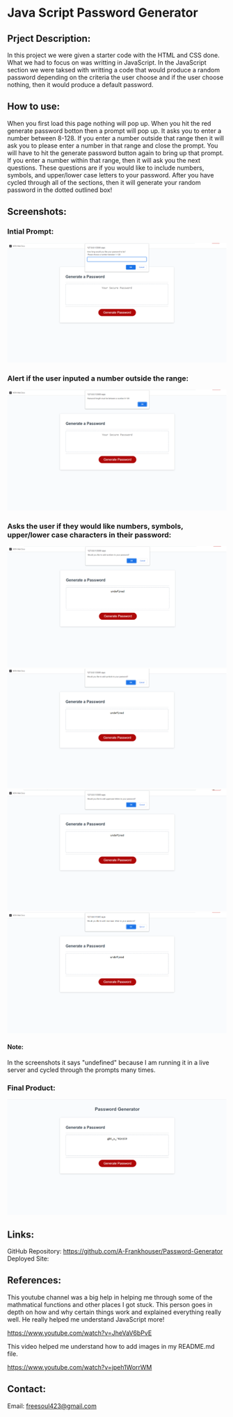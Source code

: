 # Java Script Password Generator

## Prject Description:
In this project we were given a starter code with the HTML and CSS done. What we had to focus on was writting in JavaScript. In the JavaScript section we were taksed with writting a code that would produce a random password depending on the criteria the user choose and if the user choose nothing, then it would produce a default password.

## How to use:
When you first load this page nothing will pop up. When you hit the red generate password botton then a prompt will pop up. It asks you to enter a number between 8-128. If you enter a number outside that range then it will ask you to please enter a number in that range and close the prompt. You will have to hit the generate password button again to bring up that prompt. If you enter a number within that range, then it will ask you the next questions. These questions are if you would like to include numbers, symbols, and upper/lower case letters to your password. After you have cycled through all of the sections, then it will generate your random password in the dotted outlined box!

## Screenshots:

### Intial Prompt:

![](Screenshots/Screenshot%20(10).png)

### Alert if the user inputed a number outside the range:

![](Screenshots/Screenshot%20(11).png)

### Asks the user if they would like numbers, symbols, upper/lower case characters in their password:

![](Screenshots/Screenshot%20(12).png)
![](Screenshots/Screenshot%20(13).png)
![](Screenshots/Screenshot%20(14).png)
![](Screenshots/Screenshot%20(15).png)

#### Note: 
In the screenshots it says "undefined" because I am running it in a live server and cycled through the prompts many times.

### Final Product:

![](Screenshots/Screenshot%20(16).png)

## Links:
GitHub Repository: https://github.com/A-Frankhouser/Password-Generator
Deployed Site: 

## References:
This youtube channel was a big help in helping me through some of the mathmatical functions and other places I got stuck. This person goes in depth on how and why certain things work and explained everything really well. He really helped me understand JavaScript more!

https://www.youtube.com/watch?v=JheVaV6bPvE

This video helped me understand how to add images in my README.md file.

https://www.youtube.com/watch?v=jpeh1WorrWM

## Contact:
Email: freesoul423@gmail.com

